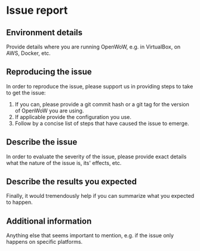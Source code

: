<!--
If you are reporting a new issue, make sure that we do not have any duplicates
already open. You can ensure this by searching the issue list for this
repository. If there is a duplicate, please close your issue and add a comment
to the existing issue instead.

If you suspect your issue is a bug, please edit your issue description to
include the BUG REPORT INFORMATION shown below. If you fail to provide this
information within 7 days, we cannot debug your issue and will close it. We
will, however, reopen it if you later provide the information.

For more information about reporting issues, see
https://git01.kogitoapp.com/openwow/server/src/master/CONTRIBUTING.md#reporting-other-issues

---------------------------------------------------
BUG REPORT INFORMATION
---------------------------------------------------
Use the commands below to provide key information from your environment:
You do NOT have to include this information if this is a FEATURE REQUEST
-->

# Issue report

## Environment details

Provide details where you are running OpenWoW, e.g. in VirtualBox, on AWS,
Docker, etc.

## Reproducing the issue

In order to reproduce the issue, please support us in providing steps to take
to get the issue:

1.   If you can, please provide a git commit hash or a git tag for the version
     of OpenWoW you are using.
2.   If applicable provide the configuration you use.
3.   Follow by a concise list of steps that have caused the issue to emerge.


## Describe the issue

In order to evaluate the severity of the issue, please provide exact details
what the nature of the issue is, its' effects, etc.

## Describe the results you expected

Finally, it would tremendously help if you can summarize what you expected to
happen.

## Additional information

Anything else that seems important to mention, e.g. if the issue only happens
on specific platforms.
